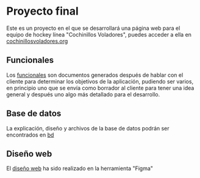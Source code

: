 # Proyecto final
Este es un proyecto en el que se desarrollará una página web para el equipo de hockey línea "Cochinillos Voladores", puedes acceder a ella en [cochinillosvoladores.org](https://cochinillosvoladores.org)

## Funcionales
Los [funcionales](./funcionales/) son documentos generados después de hablar con el cliente para determinar los objetivos de la aplicación,
     pudiendo ser varios, en principio uno que se envía como borrador al cliente para tener una idea general y después
     uno algo más detallado para el desarrollo.

## Base de datos
La explicación, diseño y archivos de la base de datos podrán ser encontrados en [bd](./bd/)

## Diseño web
El [diseño web](https://www.figma.com/file/YrMHBDjdA8WNVgud9xMRyD/Cochinillos-voladores?type=design&node-id=0%3A1&mode=design&t=9MgojHQaGJ25esLB-1) ha sido realizado en la herramienta "Figma"
